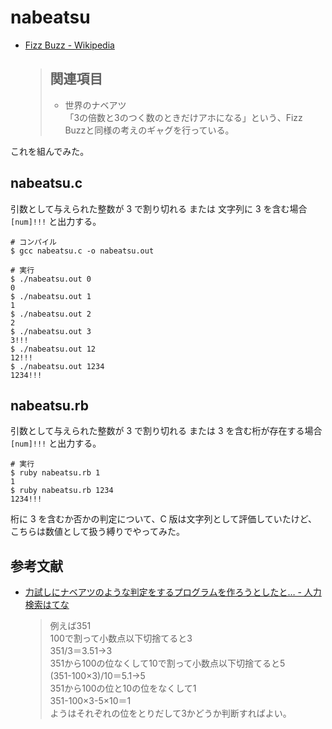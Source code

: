 # nabeatsu

- [Fizz Buzz - Wikipedia](https://ja.wikipedia.org/wiki/Fizz_Buzz)

    > ## 関連項目
    >
    > - 世界のナベアツ  
    > 「3の倍数と3のつく数のときだけアホになる」という、Fizz Buzzと同様の考えのギャグを行っている。

これを組んでみた。

## nabeatsu.c

引数として与えられた整数が 3 で割り切れる または 文字列に 3 を含む場合 `[num]!!!` と出力する。

```shell
# コンパイル
$ gcc nabeatsu.c -o nabeatsu.out

# 実行
$ ./nabeatsu.out 0
0
$ ./nabeatsu.out 1
1
$ ./nabeatsu.out 2
2
$ ./nabeatsu.out 3
3!!!
$ ./nabeatsu.out 12
12!!!
$ ./nabeatsu.out 1234
1234!!!
```

## nabeatsu.rb

引数として与えられた整数が 3 で割り切れる または 3 を含む桁が存在する場合 `[num]!!!` と出力する。

```shell
# 実行
$ ruby nabeatsu.rb 1
1
$ ruby nabeatsu.rb 1234
1234!!!
```

桁に 3 を含むか否かの判定について、C 版は文字列として評価していたけど、こちらは数値として扱う縛りでやってみた。

## 参考文献

- [力試しにナベアツのような判定をするプログラムを作ろうとしたと… - 人力検索はてな](https://q.hatena.ne.jp/1207585413)

    > 例えば351  
    > 100で割って小数点以下切捨てると3  
    > 351/3＝3.51→3  
    > 351から100の位なくして10で割って小数点以下切捨てると5  
    > (351-100×3)/10＝5.1→5  
    > 351から100の位と10の位をなくして1  
    > 351-100×3-5×10＝1  
    > ようはそれぞれの位をとりだして3かどうか判断すればよい。
